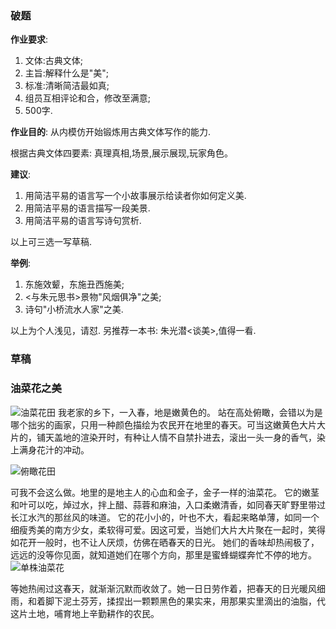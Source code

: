 ### 破题 ###

**作业要求**:
1. 文体:古典文体;
2. 主旨:解释什么是"美";
3. 标准:清晰简洁最如真;
4. 组员互相评论和合，修改至满意;
5. 500字.

**作业目的**: 从内模仿开始锻炼用古典文体写作的能力.


根据古典文体四要素: 真理真相,场景,展示展现,玩家角色。

**建议**:
1. 用简洁平易的语言写一个小故事展示给读者你如何定义美.
2. 用简洁平易的语言描写一段美景.
3. 用简洁平易的语言写诗句赏析.

以上可三选一写草稿.

**举例**:
1. 东施效颦，东施丑西施美;
2. <与朱元思书>景物"风烟俱净"之美;
3. 诗句"小桥流水人家"之美.

以上为个人浅见，请怼.
另推荐一本书: 朱光潜<谈美>,值得一看.


### 草稿
### 油菜花之美

![油菜花田](http://pic28.nipic.com/20130411/11247045_052018154000_2.jpg)
我老家的乡下，一入春，地是嫩黄色的。
站在高处俯瞰，会错以为是哪个拙劣的画家，只用一种颜色描绘为农民开在地里的春天。可当这嫩黄色大片大片的，铺天盖地的渲染开时，有种让人情不自禁扑进去，滚出一头一身的香气，染上满身花汁的冲动。

![俯瞰花田](http://pic28.photophoto.cn/20130829/0033033949201573_b.jpg)

可我不会这么做。地里的是地主人的心血和金子，金子一样的油菜花。
它的嫩茎和叶可以吃，焯过水，拌上醋、蒜蓉和麻油，入口柔嫩清香，如同春天旷野里带过长江水汽的那丝风的味道。
它的花小小的，叶也不大，看起来略单薄，如同一个细瘦秀美的南方少女，柔软得可爱。因这可爱，当她们大片大片聚在一起时，笑得如花开一般时，也不让人厌烦，仿佛在晒春天的日光。
她们的香味却热闹极了，远远的没等你见面，就知道她们在哪个方向，那里是蜜蜂蝴蝶奔忙不停的地方。
![单株油菜花](http://e.hiphotos.baidu.com/lvpics/h=800/sign=bdde3f61c7cec3fd943eaa75e689d4b6/eac4b74543a98226cb30e98a8e82b9014b90ebae.jpg)

等她热闹过这春天，就渐渐沉默而收敛了。她一日日劳作着，把春天的日光暖风细雨，和着脚下泥土芬芳，揉捏出一颗颗黑色的果实来，用那果实里滴出的油脂，代这片土地，哺育地上辛勤耕作的农民。

